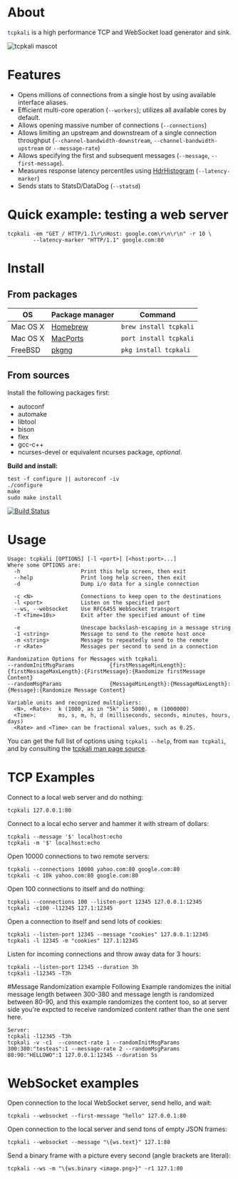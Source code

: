 
# About

`tcpkali` is a high performance TCP and WebSocket load generator and sink.

![tcpkali mascot](doc/images/tcpkali-mascot.png)

# Features

 * Opens millions of connections from a single host by using available interface aliases.
 * Efficient multi-core operation (`--workers`); utilizes all available cores by default.
 * Allows opening massive number of connections (`--connections`)
 * Allows limiting an upstream and downstream of a single connection throughput (`--channel-bandwidth-downstream`, `--channel-bandwidth-upstream` or `--message-rate`)
 * Allows specifying the first and subsequent messages (`--message`, `--first-message`).
 * Measures response latency percentiles using [HdrHistogram](https://github.com/HdrHistogram) (`--latency-marker`)
 * Sends stats to StatsD/DataDog (`--statsd`)

# Quick example: testing a web server

    tcpkali -em "GET / HTTP/1.1\r\nHost: google.com\r\n\r\n" -r 10 \
            --latency-marker "HTTP/1.1" google.com:80

# Install

## From packages

| OS       | Package manager                         | Command                |
| -------- | --------------------------------------- | ---------------------- |
| Mac OS X | [Homebrew](http://brew.sh/)             | `brew install tcpkali` |
| Mac OS X | [MacPorts](https://www.macports.org/)   | `port install tcpkali` |
| FreeBSD  | [pkgng](https://wiki.freebsd.org/pkgng) | `pkg install tcpkali`  |

## From sources

Install the following packages first:

 * autoconf
 * automake
 * libtool
 * bison
 * flex
 * gcc-c++
 * ncurses-devel or equivalent ncurses package, *optional*.

**Build and install:**

    test -f configure || autoreconf -iv
    ./configure
    make
    sudo make install

[![Build Status](https://travis-ci.org/machinezone/tcpkali.svg?branch=master)](https://travis-ci.org/machinezone/tcpkali)

# Usage

    Usage: tcpkali [OPTIONS] [-l <port>] [<host:port>...]
    Where some OPTIONS are:
      -h                   Print this help screen, then exit
      --help               Print long help screen, then exit
      -d                   Dump i/o data for a single connection

      -c <N>               Connections to keep open to the destinations
      -l <port>            Listen on the specified port
      --ws, --websocket    Use RFC6455 WebSocket transport
      -T <Time=10s>        Exit after the specified amount of time

      -e                   Unescape backslash-escaping in a message string
      -1 <string>          Message to send to the remote host once
      -m <string>          Message to repeatedly send to the remote
      -r <Rate>            Messages per second to send in a connection
      
    Randomization Options for Messages with tcpkali
    --randomInitMsgParams			{firstMessageMinLength}:{firstMessageMaxLength}:{FirstMessage}:{Randomize firstMessage Content}
	--randomMsgParams				{MessageMinLength}:{MessageMaxLength}:{Message}:{Randomize Message Content}
	
    Variable units and recognized multipliers:
      <N>, <Rate>:  k (1000, as in "5k" is 5000), m (1000000)
      <Time>:       ms, s, m, h, d (milliseconds, seconds, minutes, hours, days)
      <Rate> and <Time> can be fractional values, such as 0.25.

You can get the full list of options using `tcpkali --help`, from
`man tcpkali`, and by consulting the
[tcpkali man page source](doc/tcpkali.man.md).

# TCP Examples

Connect to a local web server and do nothing:

    tcpkali 127.0.0.1:80

Connect to a local echo server and hammer it with stream of dollars:

    tcpkali --message '$' localhost:echo
    tcpkali -m '$' localhost:echo

Open 10000 connections to two remote servers:

    tcpkali --connections 10000 yahoo.com:80 google.com:80
    tcpkali -c 10k yahoo.com:80 google.com:80

Open 100 connections to itself and do nothing:

    tcpkali --connections 100 --listen-port 12345 127.0.0.1:12345
    tcpkali -c100 -l12345 127.1:12345

Open a connection to itself and send lots of cookies:

    tcpkali --listen-port 12345 --message "cookies" 127.0.0.1:12345
    tcpkali -l 12345 -m "cookies" 127.1:12345

Listen for incoming connections and throw away data for 3 hours:

    tcpkali --listen-port 12345 --duration 3h
    tcpkali -l12345 -T3h
    
#Message Randomization example
Following Example randomizes the initial message length between 300-380 and message length is randomized between 80-90, and this example randomizes the content too, so at server side
you're expcted to receive randomized content rather than the one sent here.

    Server:
    tcpkali -l12345 -T3h
    tcpkali -v -c1  --connect-rate 1 --randomInitMsgParams 300:380:"testeas":1 --message-rate 2 --randomMsgParams 80:90:"HELLOWO":1 127.0.0.1:12345 --duration 5s
    
# WebSocket examples

Open connection to the local WebSocket server, send hello, and wait:

    tcpkali --websocket --first-message "hello" 127.0.0.1:80

Open connection to the local server and send tons of empty JSON frames:

    tcpkali --websocket --message "\{ws.text}" 127.1:80

Send a binary frame with a picture every second (angle brackets are literal):

    tcpkali --ws -m "\{ws.binary <image.png>}" -r1 127.1:80


